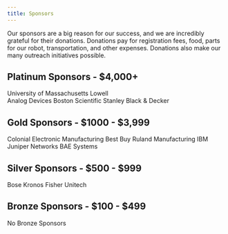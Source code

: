 ```yaml
---
title: Sponsors
---
```


Our sponsors are a big reason for our success, and we are incredibly grateful for their donations. Donations pay for registration fees, food, parts for our robot, transportation, and other expenses. Donations also make our many outreach initiatives possible.


## Platinum Sponsors - $4,000+
University of Massachusetts Lowell  
Analog Devices
Boston Scientific
Stanley Black & Decker


## Gold Sponsors - $1000 - $3,999
Colonial Electronic Manufacturing
Best Buy
Ruland Manufacturing
IBM
Juniper Networks
BAE Systems

## Silver Sponsors - $500 - $999
Bose
Kronos
Fisher Unitech  

## Bronze Sponsors - $100 - $499
No Bronze Sponsors



